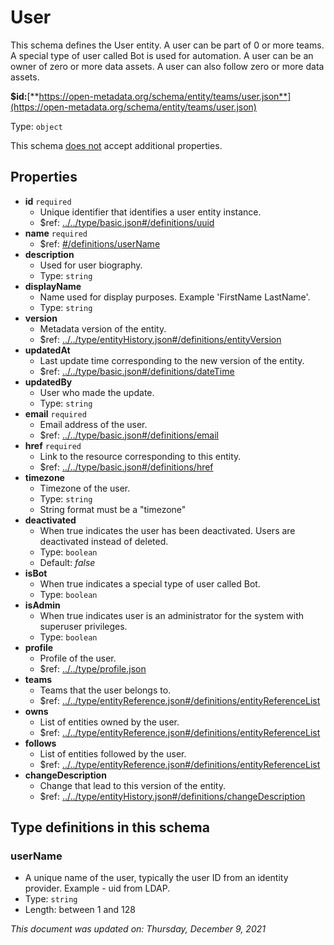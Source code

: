 # User

This schema defines the User entity. A user can be part of 0 or more teams. A special type of user called Bot is used for automation. A user can be an owner of zero or more data assets. A user can also follow zero or more data assets.

**$id:**[**https://open-metadata.org/schema/entity/teams/user.json**](https://open-metadata.org/schema/entity/teams/user.json)

Type: `object`

This schema <u>does not</u> accept additional properties.

## Properties
- **id** `required`
  - Unique identifier that identifies a user entity instance.
  - $ref: [../../type/basic.json#/definitions/uuid](../types/basic.md#uuid)
- **name** `required`
  - $ref: [#/definitions/userName](#username)
- **description**
  - Used for user biography.
  - Type: `string`
- **displayName**
  - Name used for display purposes. Example 'FirstName LastName'.
  - Type: `string`
- **version**
  - Metadata version of the entity.
  - $ref: [../../type/entityHistory.json#/definitions/entityVersion](../types/entityhistory.md#entityversion)
- **updatedAt**
  - Last update time corresponding to the new version of the entity.
  - $ref: [../../type/basic.json#/definitions/dateTime](../types/basic.md#datetime)
- **updatedBy**
  - User who made the update.
  - Type: `string`
- **email** `required`
  - Email address of the user.
  - $ref: [../../type/basic.json#/definitions/email](../types/basic.md#email)
- **href** `required`
  - Link to the resource corresponding to this entity.
  - $ref: [../../type/basic.json#/definitions/href](../types/basic.md#href)
- **timezone**
  - Timezone of the user.
  - Type: `string`
  - String format must be a "timezone"
- **deactivated**
  - When true indicates the user has been deactivated. Users are deactivated instead of deleted.
  - Type: `boolean`
  - Default: _false_
- **isBot**
  - When true indicates a special type of user called Bot.
  - Type: `boolean`
- **isAdmin**
  - When true indicates user is an administrator for the system with superuser privileges.
  - Type: `boolean`
- **profile**
  - Profile of the user.
  - $ref: [../../type/profile.json](../types/profile.md)
- **teams**
  - Teams that the user belongs to.
  - $ref: [../../type/entityReference.json#/definitions/entityReferenceList](../types/entityreference.md#entityreferencelist)
- **owns**
  - List of entities owned by the user.
  - $ref: [../../type/entityReference.json#/definitions/entityReferenceList](../types/entityreference.md#entityreferencelist)
- **follows**
  - List of entities followed by the user.
  - $ref: [../../type/entityReference.json#/definitions/entityReferenceList](../types/entityreference.md#entityreferencelist)
- **changeDescription**
  - Change that lead to this version of the entity.
  - $ref: [../../type/entityHistory.json#/definitions/changeDescription](../types/entityhistory.md#changedescription)

## Type definitions in this schema

### userName

- A unique name of the user, typically the user ID from an identity provider. Example - uid from LDAP.
- Type: `string`
- Length: between 1 and 128

_This document was updated on: Thursday, December 9, 2021_